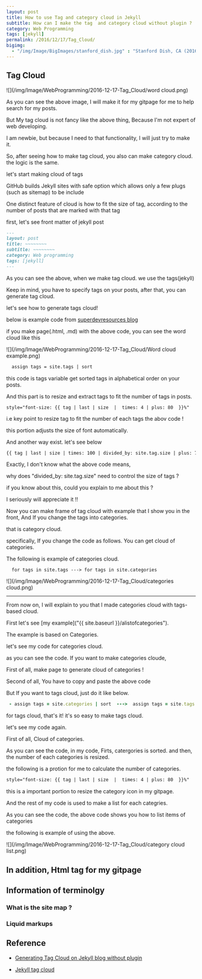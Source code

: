 ```yaml
---
layout: post
title: How to use Tag and category cloud in Jekyll
subtitle: How can I make the tag  and category cloud without plugin ?
category: Web Programming
tags: [jekyll]
permalink: /2016/12/17/Tag_Cloud/
bigimg: 
  - "/img/Image/BigImages/stanford_dish.jpg" : "Stanford Dish, CA (2016)"
---
```

 
## Tag Cloud
 
   ![](/img/Image/WebProgramming/2016-12-17-Tag_Cloud/word cloud.png)
   
   As you can see the above image, I will make it for my gitpage for me to help search for my posts.
   
   But My tag cloud is not fancy like the above thing, Because I'm not expert of web developing. 
   
   I am newbie, but because I need to that functionality, I will just try to make it. 
   
   So, after seeing how to make tag cloud, you also can make category cloud. the logic is the same. 
 
   let's start making cloud of tags
 
   GitHub builds Jekyll sites with safe option which allows only a few plugs (such as sitemap) to be include 
   
   One distinct feature of cloud is how to fit the size of tag, according to the number of posts that are marked with that tag
   
   first, let's see front matter of jekyll post 
   
 ```markdown 
 ---
 layout: post
 title: ~~~~~~~~
 subtitle: ~~~~~~~~
 category: Web programming
 tags: [jekyll]
 ---
 ```

   As you can see the above, when we make tag cloud. we use the tags(jekyll) 
   
   Keep in mind, you have to specify tags on your posts, after that, you can generate tag cloud. 
   
   let's see how to generate tags cloud! 
   
   below is example code from [superdevresources blog](https://superdevresources.com/tag-cloud-jekyll/) 
   
   <script src="https://gist.github.com/hyunyoung2/68791d45c085ee36f86ca8ae50ab79ae.js"></script>

   if you make page(.html, .md) with the above code, you can see the word cloud like this 
   
   ![](/img/Image/WebProgramming/2016-12-17-Tag_Cloud/Word cloud example.png)
   
```markdown
  assign tags = site.tags | sort 
```

   this code is tags variable get sorted tags in alphabetical order on your posts. 
   
  <script src="https://gist.github.com/hyunyoung2/a192fe4432ee54346a6611f33bfe4d07.js"></script> 

   And this part is to resize and extract tags to fit the number of tags in posts.
   
```markdwon 
style="font-size: {{ tag | last | size  |  times: 4 | plus: 80  }}%"
```
  
   i.e key point to resize tag to fit the number of each tags the abov code ! 
   
   this portion adjusts the size of font automatically.
   
   And another way exist. let's see below
   
```markdown 
{{ tag | last | size | times: 100 | divided_by: site.tag.size | plus: 70 }}
```

  Exactly, I don't know what the above code means, 
  
  why does "divided_by: site.tag.size" need to control the size of tags ? 
  
  if you know about this, could you explain to me about this ?
  
  I seriously will appreciate it !!
  
  Now you can make frame of tag cloud with example that I show you in the front, And If you change the tags into categories. 
  
  that is category cloud.
 
  specifically, If you change the code as follows. You can get cloud of categories. 
 
  <script src="https://gist.github.com/hyunyoung2/f6655ca85e8af71bc2ec3ed14308522a.js"></script>

  The following is example of categories cloud.
 
```  
  for tags in site.tags ---> for tags in site.categories
```  
  
  ![](/img/Image/WebProgramming/2016-12-17-Tag_Cloud/categories cloud.png) 
  
---

  From now on, I will explain to you that I made categories cloud with tags-based cloud. 
  
  First let's see [my example]("{{ site.baseurl }}/alistofcategories").
  
  The example is based on Categories.
  
  let's see my code for categories cloud. 
  
  <script src="https://gist.github.com/hyunyoung2/5a205be4f7456ad75597e6bc8ffbd279.js"></script>
 
  as you can see the code. If you want to make categories cloude, 
 
  First of all, make page to generate cloud of categories !
  
  Second of all, You have to copy and paste the above code 
 
  But If you want to tags cloud, just do it like below. 
 
```ruby
 - assign tags = site.categories | sort  --->  assign tags = site.tags | sort 
```

  for tags cloud, that's it! it's so easy to make tags cloud.
  
  let's see my code again.
  
  First of all, Cloud of categories. 
  
  <script src="https://gist.github.com/hyunyoung2/4862d8e47f823c57efe960772ab5131a.js"></script>

   As you can see the code, in my code, Firts, catergories is sorted. and then, the number of each categories is resized. 
   
   the following is a protion for me to calculate the number of categories.
   
```html
style="font-size: {{ tag | last | size  |  times: 4 | plus: 80  }}%"
```
  this is a important portion to resize the category icon in my gitpage.
  
  And the rest of my code is used to make a list for each categries.
  
  <script src="https://gist.github.com/hyunyoung2/d1e80cdbef4efd7419a5a250dc854bce.js"></script>

   As you can see the code, the above code shows you how to list items of categories 
   
   the following is example of using the above.
   
   ![](/img/Image/WebProgramming/2016-12-17-Tag_Cloud/category cloud list.png)
   
## In addition, Html tag for my gitpage   
   
   
   
## Information of terminolgy

### What is the site map ?

### Liquid markups


## Reference
  
 - [Generating Tag Cloud on Jekyll blog without plugin](https://superdevresources.com/tag-cloud-jekyll/)
 
 - [Jekyll tag cloud](http://vvv.tobiassjosten.net/jekyll/jekyll-tag-cloud/)
